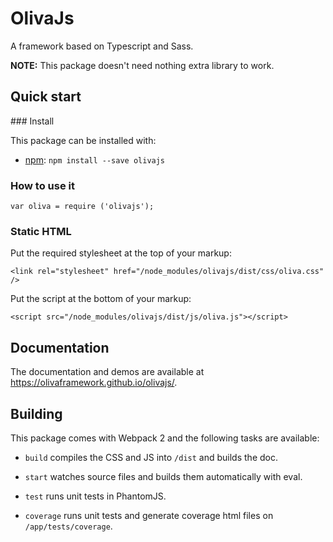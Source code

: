 # OlivaJs

A framework based on Typescript and Sass.

**NOTE:** This package doesn't need nothing extra library to work.

## Quick start

### Install

This package can be installed with:

* [npm](https://www.npmjs.com/package/olivajs): `npm install --save olivajs`

### How to use it

`var oliva = require ('olivajs');`

### Static HTML

Put the required stylesheet at the top of your markup:

`<link rel="stylesheet" href="/node_modules/olivajs/dist/css/oliva.css" />`

Put the script at the bottom of your markup:

`<script src="/node_modules/olivajs/dist/js/oliva.js"></script>`

## Documentation

The documentation and demos are available at https://olivaframework.github.io/olivajs/.

## Building

This package comes with Webpack 2 and the following tasks are available:

* `build` compiles the CSS and JS into `/dist` and builds the doc.

* `start` watches source files and builds them automatically with eval.

* `test` runs unit tests in PhantomJS.

* `coverage` runs unit tests and generate coverage html files on `/app/tests/coverage`.

